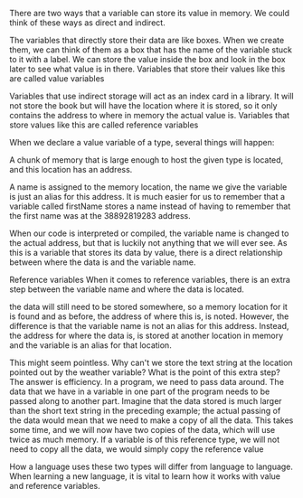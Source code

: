 There are two ways that a variable can store its value in memory. We could think of these
ways as direct and indirect.

The variables that directly store their data are like boxes. When we create them, we can
think of them as a box that has the name of the variable stuck to it with a label. We can
store the value inside the box and look in the box later to see what value is in there.
Variables that store their values like this are called value variables

Variables that use indirect storage will act as an index card in a library. It will not store
the book but will have the location where it is stored, so it only contains the address
to where in memory the actual value is. Variables that store values like this are called
reference variables



When we declare a value variable of a type, several things will happen:

A chunk of memory that is large enough to host the given type is located,
and this location has an address.

A name is assigned to the memory location, the name we give the variable is just an alias for this address. It is much easier for us to remember that a variable called firstName stores a name instead of having to remember that the first name was at the 38892819283 address.

When our code is interpreted or compiled, the variable name is changed to the actual address, but that is luckily not anything that we will ever see. As this is a variable that stores its data by value, there is a direct relationship between where the data is and the variable name.




Reference variables
When it comes to reference variables, there is an extra step between the variable name and where the data is located.

the data will still need to be stored somewhere, so a memory location for it is found and as before, the address of where this is, is noted. However, the difference is that the variable name is not an alias for this address. Instead, the address for where the data is, is stored at another location in memory and the variable is an alias for that location.

This might seem pointless. Why can't we store the text string at the location pointed out by the weather variable? What is the point of this extra step? The answer is efficiency. In a program, we need to pass data around. The data that we have in a variable in one part of the program needs to be passed along to another part. Imagine that the data stored is much larger than the short text string in the preceding example; the actual passing of the data would mean that we need to make a copy of all the data. This takes some time, and we will now have two copies of the data, which will use twice as much memory. If a variable is of this reference type, we will not need to copy all the data, we would simply copy the reference value

How a language uses these two types will differ from language to language. When learning
a new language, it is vital to learn how it works with value and reference variables.
